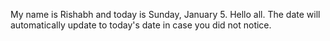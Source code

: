 My name is Rishabh and today is Sunday, January 5. Hello all. The date will automatically update to today's date in case you did not notice.
